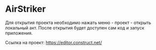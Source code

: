 # AirStriker
Для открытия проекта необходимо нажать меню - проект - открыть локальный акт.
После открытия  будет доступен сам код и запуск приложения.

Ссылка на проект: https://editor.construct.net/
